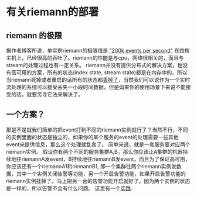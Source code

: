 # 有关riemann的部署

## riemann 的极限
据作者博客所说，单实例riemann的极限值是 ["200k events per second"](https://aphyr.com/posts/269-reaching-200k-events-sec) 在四核主机上，已经很高的吞吐了。riemann的性能是与cpu，网络很相关的，而且与stream的处理过程也有一定关系。
riemann并没有提供分布式的解决方案，也没有高可用的方案，所有的状态(index state, stream state)都是在内存中的，所以当riemann死掉或者重启的话所有的状态都[丢掉了](https://groups.google.com/d/msg/riemann-users/O__GiHQ2PAA/CaefnZZ9h2oJ)，当然我们可以说作为一个实时流处理的系统可以接受丢失一小段时间数据，但是如果你的使用场景下来说不能接受的话，就要另寻它法来解决了。

## 一个方案？
那是不是就我们简单的把event打到不同的riemann实例就行了？当然不行，不同的实例里面的状态是独立的，如果你的某个服务的event的处理需要一些其他event来提供信息，那么这个处理就乱套了。
简单来说，就是一套服务要对应两个riemann实例。
假设你有两个不同的服务集群A,B，那么你应该让A集群的机器持续地往riemannA发event，B持续地往riemannB发event，而且为了保证高可用，你应该还有一个riemannA1和riemannB1, 即一个集群往两个riemann实例发数据，其中一个实例关闭告警等功能，另一个开启告警功能，如果开启告警功能的riemann实例挂掉了，马上把另一台的告警功能开启就好了。因为两个实例的状态是一样的，所以告警不会有什么问题。
这里有一个[实践](https://www.instaclustr.com/blog/2016/05/03/post-500-nodes-high-availability-scalability-with-riemann).
